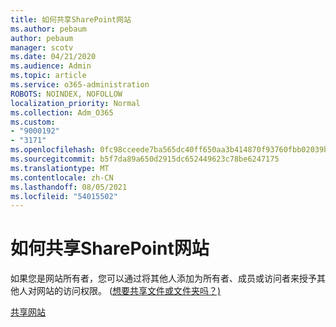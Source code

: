 ```yaml
---
title: 如何共享SharePoint网站
ms.author: pebaum
author: pebaum
manager: scotv
ms.date: 04/21/2020
ms.audience: Admin
ms.topic: article
ms.service: o365-administration
ROBOTS: NOINDEX, NOFOLLOW
localization_priority: Normal
ms.collection: Adm_O365
ms.custom:
- "9000192"
- "3171"
ms.openlocfilehash: 0fc98cceede7ba565dc40ff650aa3b414870f93760fbb02039bd6f6469fdbf07
ms.sourcegitcommit: b5f7da89a650d2915dc652449623c78be6247175
ms.translationtype: MT
ms.contentlocale: zh-CN
ms.lasthandoff: 08/05/2021
ms.locfileid: "54015502"
---
```

# <a name="how-to-share-a-sharepoint-site"></a>如何共享SharePoint网站

如果您是网站所有者，您可以通过将其他人添加为所有者、成员或访问者来授予其他人对网站的访问权限。  ([想要共享文件或文件夹吗？) ](https://support.office.com/article/share-sharepoint-files-or-folders-1fe37332-0f9a-4719-970e-d2578da4941c)

[共享网站](https://support.office.com/article/share-a-site-958771a8-d041-4eb8-b51c-afea2eae3658)